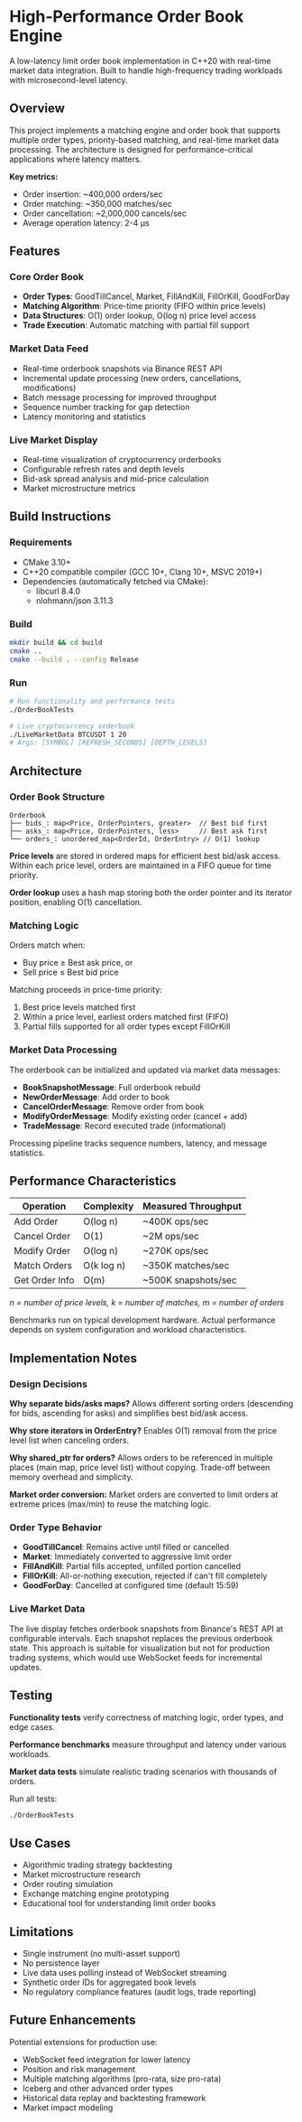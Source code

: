 # High-Performance Order Book Engine

A low-latency limit order book implementation in C++20 with real-time market data integration. Built to handle high-frequency trading workloads with microsecond-level latency.

## Overview

This project implements a matching engine and order book that supports multiple order types, priority-based matching, and real-time market data processing. The architecture is designed for performance-critical applications where latency matters.

**Key metrics:**
- Order insertion: ~400,000 orders/sec
- Order matching: ~350,000 matches/sec
- Order cancellation: ~2,000,000 cancels/sec
- Average operation latency: 2-4 μs

## Features

### Core Order Book
- **Order Types**: GoodTillCancel, Market, FillAndKill, FillOrKill, GoodForDay
- **Matching Algorithm**: Price-time priority (FIFO within price levels)
- **Data Structures**: O(1) order lookup, O(log n) price level access
- **Trade Execution**: Automatic matching with partial fill support

### Market Data Feed
- Real-time orderbook snapshots via Binance REST API
- Incremental update processing (new orders, cancellations, modifications)
- Batch message processing for improved throughput
- Sequence number tracking for gap detection
- Latency monitoring and statistics

### Live Market Display
- Real-time visualization of cryptocurrency orderbooks
- Configurable refresh rates and depth levels
- Bid-ask spread analysis and mid-price calculation
- Market microstructure metrics

## Build Instructions

### Requirements
- CMake 3.10+
- C++20 compatible compiler (GCC 10+, Clang 10+, MSVC 2019+)
- Dependencies (automatically fetched via CMake):
    - libcurl 8.4.0
    - nlohmann/json 3.11.3

### Build

```bash
mkdir build && cd build
cmake ..
cmake --build . --config Release
```

### Run

```bash
# Run functionality and performance tests
./OrderBookTests

# Live cryptocurrency orderbook
./LiveMarketData BTCUSDT 1 20
# Args: [SYMBOL] [REFRESH_SECONDS] [DEPTH_LEVELS]
```

## Architecture

### Order Book Structure

```
Orderbook
├── bids_: map<Price, OrderPointers, greater>  // Best bid first
├── asks_: map<Price, OrderPointers, less>     // Best ask first
└── orders_: unordered_map<OrderId, OrderEntry> // O(1) lookup
```

**Price levels** are stored in ordered maps for efficient best bid/ask access. Within each price level, orders are maintained in a FIFO queue for time priority.

**Order lookup** uses a hash map storing both the order pointer and its iterator position, enabling O(1) cancellation.

### Matching Logic

Orders match when:
- Buy price ≥ Best ask price, or
- Sell price ≤ Best bid price

Matching proceeds in price-time priority:
1. Best price levels matched first
2. Within a price level, earliest orders matched first (FIFO)
3. Partial fills supported for all order types except FillOrKill

### Market Data Processing

The orderbook can be initialized and updated via market data messages:
- **BookSnapshotMessage**: Full orderbook rebuild
- **NewOrderMessage**: Add order to book
- **CancelOrderMessage**: Remove order from book
- **ModifyOrderMessage**: Modify existing order (cancel + add)
- **TradeMessage**: Record executed trade (informational)

Processing pipeline tracks sequence numbers, latency, and message statistics.

## Performance Characteristics

| Operation | Complexity | Measured Throughput |
|-----------|-----------|---------------------|
| Add Order | O(log n) | ~400K ops/sec |
| Cancel Order | O(1) | ~2M ops/sec |
| Modify Order | O(log n) | ~270K ops/sec |
| Match Orders | O(k log n) | ~350K matches/sec |
| Get Order Info | O(m) | ~500K snapshots/sec |

*n = number of price levels, k = number of matches, m = number of orders*

Benchmarks run on typical development hardware. Actual performance depends on system configuration and workload characteristics.

## Implementation Notes

### Design Decisions

**Why separate bids/asks maps?** Allows different sorting orders (descending for bids, ascending for asks) and simplifies best bid/ask access.

**Why store iterators in OrderEntry?** Enables O(1) removal from the price level list when canceling orders.

**Why shared_ptr for orders?** Allows orders to be referenced in multiple places (main map, price level list) without copying. Trade-off between memory overhead and simplicity.

**Market order conversion:** Market orders are converted to limit orders at extreme prices (max/min) to reuse the matching logic.

### Order Type Behavior

- **GoodTillCancel**: Remains active until filled or cancelled
- **Market**: Immediately converted to aggressive limit order
- **FillAndKill**: Partial fills accepted, unfilled portion cancelled
- **FillOrKill**: All-or-nothing execution, rejected if can't fill completely
- **GoodForDay**: Cancelled at configured time (default 15:59)

### Live Market Data

The live display fetches orderbook snapshots from Binance's REST API at configurable intervals. Each snapshot replaces the previous orderbook state. This approach is suitable for visualization but not for production trading systems, which would use WebSocket feeds for incremental updates.

## Testing

**Functionality tests** verify correctness of matching logic, order types, and edge cases.

**Performance benchmarks** measure throughput and latency under various workloads.

**Market data tests** simulate realistic trading scenarios with thousands of orders.

Run all tests:

```bash
./OrderBookTests
```

## Use Cases

- Algorithmic trading strategy backtesting
- Market microstructure research
- Order routing simulation
- Exchange matching engine prototyping
- Educational tool for understanding limit order books

## Limitations

- Single instrument (no multi-asset support)
- No persistence layer
- Live data uses polling instead of WebSocket streaming
- Synthetic order IDs for aggregated book levels
- No regulatory compliance features (audit logs, trade reporting)

## Future Enhancements

Potential extensions for production use:
- WebSocket feed integration for lower latency
- Position and risk management
- Multiple matching algorithms (pro-rata, size pro-rata)
- Iceberg and other advanced order types
- Historical data replay and backtesting framework
- Market impact modeling
